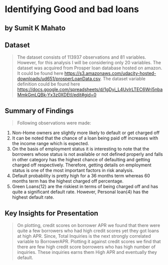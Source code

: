 # Identifying Good and bad loans
## by Sumit K Mahato


## Dataset

> The dataset consists of 113937 observations and 81 variables. However, for this analysis I will be considering only 20 variables. The dataset was acquired from Prosper loan database hosted on amazon. It could be found here https://s3.amazonaws.com/udacity-hosted-downloads/ud651/prosperLoanData.csv.
The dataset variable definition could be found here https://docs.google.com/spreadsheets/d/1gDyi_L4UvIrLTEC6Wri5nbaMmkGmLQBk-Yx3z0XDEtI/edit#gid=0


## Summary of Findings

> Following observations were made:

1. Non-Home owners are slightly more likely to default or get charged off
2. It can be noted that the chance of a loan being paid off increases with the income range which is expected. 
3. On the basis of employment status it is interesting to note that the borrowers whose status is not available or not defined properly and falls in other category has the highest chance of defaulting and getting charged off respectively. Therefore, getting details on employment status is one of the most important factors in risk analysis.
4. Default probability is pretty high for a 36 months term whereas 60 months term has the highest charged off percentage.
5. Green Loans(12) are the riskiest in terms of being charged off and has quite a significant default rate. However, Personal loan(4) has the highest default rate.


## Key Insights for Presentation

> On plotting, credit scores on borrower APR we found that there were quite a few borrowers who had high credit scores yet they got loans at high APR. Since, Total Inquiries is the next strongly correlated variable to BorrowerAPR. Plotting it against credit scores we find that there are few high credit score borrowers who has high number of inquiries. These inquiries earns them High APR and eventually they default.
